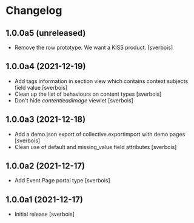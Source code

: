 Changelog
=========


1.0.0a5 (unreleased)
--------------------

- Remove the row prototype. We want a KISS product. [sverbois]


1.0.0a4 (2021-12-19)
--------------------

- Add tags information in section view which contains context subjects field value [sverbois]
- Clean up the list of behaviours on content types [sverbois]
- Don't hide *contentleadimage* viewlet [sverbois]

1.0.0a3 (2021-12-18)
--------------------

- Add a demo.json export of collective.exportimport with demo pages [sverbois]
- Clean use of default and missing_value field attributes [sverbois]


1.0.0a2 (2021-12-17)
--------------------

- Add Event Page portal type [sverbois]


1.0.0a1 (2021-12-17)
--------------------

- Initial release [sverbois]
